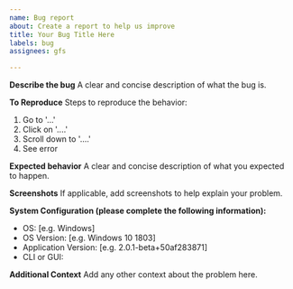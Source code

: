 ```yaml
---
name: Bug report
about: Create a report to help us improve
title: Your Bug Title Here
labels: bug
assignees: gfs

---
```


**Describe the bug**
A clear and concise description of what the bug is.

**To Reproduce**
Steps to reproduce the behavior:
1. Go to '...'
2. Click on '....'
3. Scroll down to '....'
4. See error

**Expected behavior**
A clear and concise description of what you expected to happen.

**Screenshots**
If applicable, add screenshots to help explain your problem.

**System Configuration (please complete the following information):**
 - OS: [e.g. Windows]
 - OS Version: [e.g. Windows 10 1803]
 - Application Version: [e.g. 2.0.1-beta+50af283871]
 - CLI or GUI:

**Additional Context**
Add any other context about the problem here.

